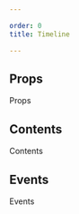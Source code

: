 ```yaml
---

order: 0
title: Timeline

---
```

 
## Props
 
Props
 
## Contents
 
Contents
 
## Events
 
Events
 
